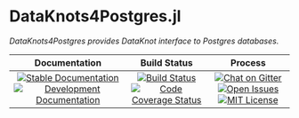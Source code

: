 # DataKnots4Postgres.jl

*DataKnots4Postgres provides DataKnot interface to
Postgres databases.*

**Documentation** | **Build Status** | **Process**
:---: | :---: | :---:
[![Stable Documentation][doc-rel-img]][doc-rel-url] [![Development Documentation][doc-dev-img]][doc-dev-url] | [![Build Status][ci-img]][ci-url] [![Code Coverage Status][codecov-img]][codecov-url] | [![Chat on Gitter][gitter-img]][gitter-url] [![Open Issues][issues-img]][issues-url] [![MIT License][license-img]][license-url]


[ci-img]: https://github.com/rbt-lang/DataKnots4Postgres.jl/workflows/CI/badge.svg
[ci-url]: https://github.com/rbt-lang/DataKnots4Postgres.jl/actions?query=workflow%3ACI+branch%3Amaster
[codecov-img]: https://codecov.io/gh/rbt-lang/DataKnots4Postgres.jl/branch/master/graph/badge.svg
[codecov-url]: https://codecov.io/gh/rbt-lang/DataKnots4Postgres.jl
[issues-img]: https://img.shields.io/github/issues/rbt-lang/DataKnots4Postgres.jl.svg
[issues-url]: https://github.com/rbt-lang/DataKnots4Postgres.jl/issues
[doc-dev-img]: https://img.shields.io/badge/docs-dev-blue.svg
[doc-rel-img]: https://img.shields.io/badge/docs-stable-green.svg
[doc-dev-url]: https://rbt-lang.github.io/DataKnots4Postgres.jl/dev/
[doc-rel-url]: https://rbt-lang.github.io/DataKnots4Postgres.jl/stable/
[license-img]: https://img.shields.io/badge/license-MIT-brightgreen.svg
[license-url]: https://raw.githubusercontent.com/rbt-lang/DataKnots4Postgres.jl/master/LICENSE.md
[gitter-img]: https://img.shields.io/gitter/room/rbt-lang/rbt-proto.svg?color=%23753a88
[gitter-url]: https://gitter.im/rbt-lang/rbt-proto/
